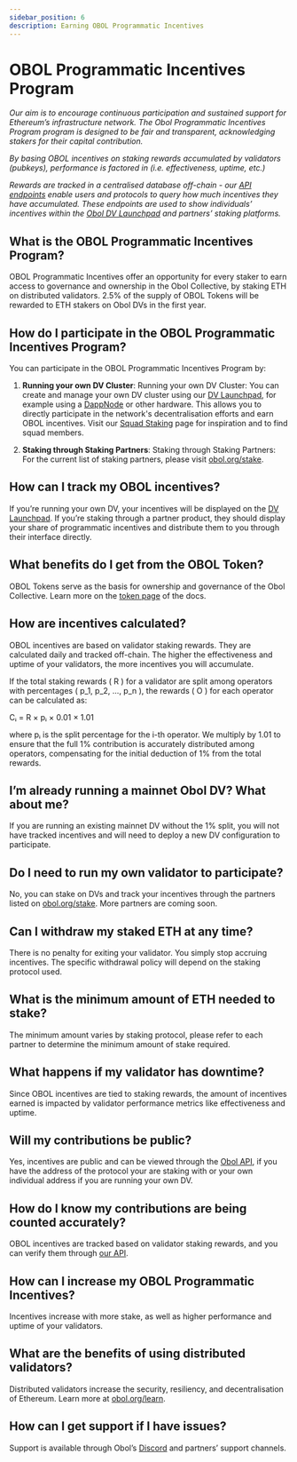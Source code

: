 ```yaml
---
sidebar_position: 6
description: Earning OBOL Programmatic Incentives
---
```


# OBOL Programmatic Incentives Program

*Our aim is to encourage continuous participation and sustained support for Ethereum’s infrastructure network. The Obol Programmatic Incentives Program program is designed to be fair and transparent, acknowledging stakers for their capital contribution.*

*By basing OBOL incentives on staking rewards accumulated by validators (pubkeys), performance is factored in (i.e. effectiveness, uptime, etc.)*

*Rewards are tracked in a centralised database off-chain - our [API endpoints](https://docs.obol.tech/api#tag/Address/operation/AddressController_getAddressContributions) enable users and protocols to query how much incentives they have accumulated. These endpoints are used to show individuals’ incentives within the [Obol DV Launchpad](https://launchpad.obol.org) and partners’ staking platforms.*

## What is the OBOL Programmatic Incentives Program?

OBOL Programmatic Incentives offer an opportunity for every staker to earn access to governance and ownership in the Obol Collective, by staking ETH on distributed validators. 2.5% of the supply of OBOL Tokens will be rewarded to ETH stakers on Obol DVs in the first year. 

## How do I participate in the OBOL Programmatic Incentives Program?

You can participate in the OBOL Programmatic Incentives Program by:

1. **Running your own DV Cluster**: Running your own DV Cluster: You can create and manage your own DV cluster using our [DV Launchpad](https://launchpad.obol.org), for example using a [DappNode](https://dappnode.com/) or other hardware. This allows you to directly participate in the network's decentralisation efforts and earn OBOL incentives. Visit our [Squad Staking](https://squadstaking.com) page for inspiration and to find squad members. 

2. **Staking through Staking Partners**: Staking through Staking Partners: For the current list of staking partners, please visit [obol.org/stake](https://obol.org/stake).

## How can I track my OBOL incentives?

If you’re running your own DV, your incentives will be displayed on the [DV Launchpad](https://launchpad.obol.org). If you’re staking through a partner product, they should display your share of programmatic incentives and distribute them to you through their interface directly.

## What benefits do I get from the OBOL Token?

OBOL Tokens serve as the basis for ownership and governance of the Obol Collective. Learn more on the [token page](./obol-token.md) of the docs.

## How are incentives calculated?

OBOL incentives are based on validator staking rewards. They are calculated daily and tracked off-chain. The higher the effectiveness and uptime of your validators, the more incentives you will accumulate.

If the total staking rewards \( R \) for a validator are split among operators with percentages \( p_1, p_2, ..., p_n \), the rewards \( O \) for each operator can be calculated as:

Cᵢ = R × pᵢ × 0.01 × 1.01

where pᵢ is the split percentage for the i-th operator. We multiply by 1.01 to ensure that the full 1% contribution is accurately distributed among operators, compensating for the initial deduction of 1% from the total rewards.

## I’m already running a mainnet Obol DV? What about me?

If you are running an existing mainnet DV without the 1% split, you will not have tracked incentives and will need to deploy a new DV configuration to participate.

## Do I need to run my own validator to participate?

No, you can stake on DVs and track your incentives through the partners listed on [obol.org/stake](https://obol.org/stake). More partners are coming soon.

## Can I withdraw my staked ETH at any time?

There is no penalty for exiting your validator. You simply stop accruing incentives. The specific withdrawal policy will depend on the staking protocol used.

## What is the minimum amount of ETH needed to stake?

The minimum amount varies by staking protocol, please refer to each partner to determine the minimum amount of stake required.

## What happens if my validator has downtime?

Since OBOL incentives are tied to staking rewards, the amount of incentives earned is impacted by validator performance metrics like effectiveness and uptime.

## Will my contributions be public?

Yes, incentives are public and can be viewed through the [Obol API](https://docs.obol.org/api#tag/Address/operation/AddressController_getAddressContributions), if you have the address of the protocol your are staking with or your own individual address if you are running your own DV.

## How do I know my contributions are being counted accurately?

OBOL incentives are tracked based on validator staking rewards, and you can verify them through [our API](https://docs.obol.org/api#tag/Address/operation/AddressController_getAddressContributions).

## How can I increase my OBOL Programmatic Incentives?

Incentives increase with more stake, as well as higher performance and uptime of your validators.

## What are the benefits of using distributed validators?

Distributed validators increase the security, resiliency, and decentralisation of Ethereum. Learn more at [obol.org/learn](https://obol.org/learn).

## How can I get support if I have issues?

Support is available through Obol’s [Discord](https://discord.gg/obol) and partners’ support channels.